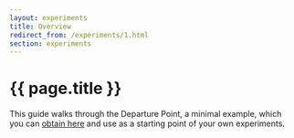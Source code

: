 ```yaml
---
layout: experiments
title: Overview
redirect_from: /experiments/1.html
section: experiments
---
```


# {{ page.title }}

This guide walks through the Departure Point, a minimal example, which you can [obtain here](https://github.com/babe-project/MinimalTemplate) and use as a starting point of your own experiments.

